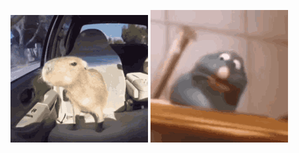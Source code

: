 ![HOLY CAPYBARA](https://github.com/LIL-JABA/LIL-JABA/blob/main/a.gif)
![just saw my code lol](https://github.com/LIL-JABA/LIL-JABA/blob/main/1612921983345.gif)
